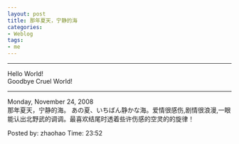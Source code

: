 ```yaml
---
layout: post
title: 那年夏天，宁静的海
categories:
- Weblog
tags:
- me
---
```

**********
Hello World!    
Goodbye Cruel World!
**********
Monday, November 24, 2008    
那年夏天，宁静的海。 あの夏、いちばん静かな海。爱情很感伤,剧情很浪漫,一眼能认出北野武的调调。最喜欢结尾时透着些许伤感的空灵的的旋律！    
  
Posted by: zhaohao Time: 23:52